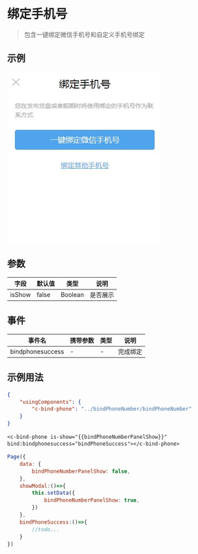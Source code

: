 # 绑定手机号

> 包含一键绑定微信手机号和自定义手机号绑定

## 示例
![示例](../img/bindPhonenumber.jpg)

## 参数
|  字段   | 默认值  |  类型  | 说明 |
|  ----  | ----  |  ----  | ----  |
| isShow  | false | Boolean | 是否展示  |

## 事件
|  事件名   | 携带参数  |  类型  | 说明 |
|  ----  | ----  |  ----  | ----  |
| bindphonesuccess  | - | - | 完成绑定  |

## 示例用法

```json
{
	"usingComponents": {
		"c-bind-phone": "../bindPhoneNumber/bindPhoneNumber"
	}
}
```

```wxml
<c-bind-phone is-show="{{bindPhoneNumberPanelShow}}" bind:bindphonesuccess="bindPhoneSuccess"></c-bind-phone>

```

```js
Page({
    data: {
		bindPhoneNumberPanelShow: false,
	},
    showModal:()=>{
        this.setData({
            bindPhoneNumberPanelShow: true,
        })
    },
    bindPhoneSuccess:()=>{
        //todo...
    }
})
```
